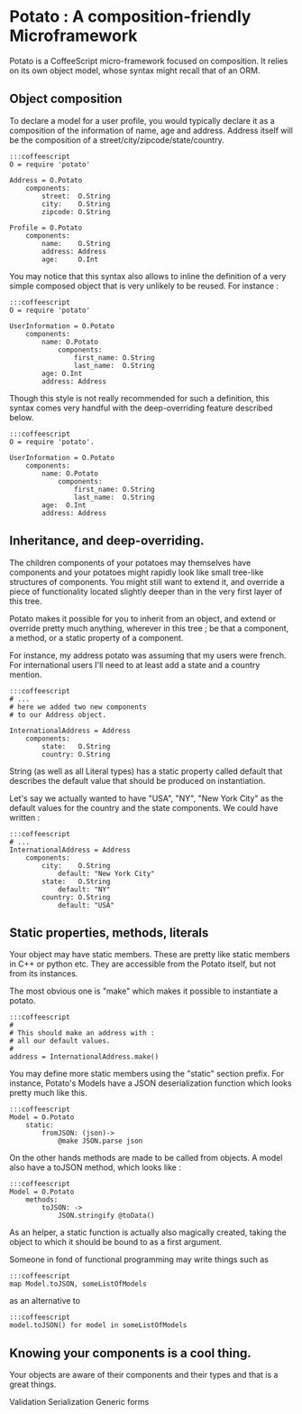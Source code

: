 Potato : A composition-friendly Microframework
=================================================

Potato is a CoffeeScript micro-framework focused
on composition. It relies on its own object model, whose syntax might recall that of an ORM.


Object composition
-------------------------------------------------

To declare a model for a user profile, you would typically declare it as a composition of the information of name, age and address. Address itself will be the composition of a street/city/zipcode/state/country.


    :::coffeescript   
    O = require 'potato'

    Address = O.Potato
        components:
            street:  O.String
            city:    O.String
            zipcode: O.String
    
    Profile = O.Potato
        components:
            name:    O.String
            address: Address
            age:     O.Int

You may notice that this syntax also allows to inline the definition of a very simple composed object that is very unlikely to be reused. For instance :

    :::coffeescript
    O = require 'potato'

    UserInformation = O.Potato
        components:
            name: O.Potato
                components:
                    first_name: O.String
                    last_name:  O.String
            age: O.Int
            address: Address

Though this style is not really recommended for such a definition, this syntax comes very handful with the
deep-overriding feature described below.

    :::coffeescript
    O = require 'potato'.

    UserInformation = O.Potato
        components:
            name: O.Potato
                components:
                    first_name: O.String
                    last_name:  O.String
            age:  O.Int
            address: Address



Inheritance, and deep-overriding.
--------------------------------------------------
 
 The children components of your potatoes may themselves have components and your potatoes might rapidly look like small tree-like structures of components. You might still want to extend it, and override a piece of functionality located slightly deeper than in the very first layer of this tree.

Potato makes it possible for you to inherit from an object, and extend or override pretty much anything, wherever in this tree ; be that a component, a method, or a static property of a component.

For instance, my address potato was assuming that my users were french. For international users I'll need
to at least add a state and a country mention.

    :::coffeescript       
    # ...
    # here we added two new components
    # to our Address object.

    InternationalAddress = Address
        components:
            state:   O.String
            country: O.String

String (as well as all Literal types) has a static property called default that describes the default value
that should be produced on instantiation.

Let's say we actually wanted to have "USA", "NY", "New York City" as the default values for the country and the state components. We could have written :

    :::coffeescript
    # ...
    InternationalAddress = Address
        components:
            city:    O.String
                default: "New York City"
            state:   O.String
                default: "NY"
            country: O.String
                default: "USA"



Static properties, methods, literals
--------------------------------------------------

Your object may have static members. These are pretty like static members in C++ or python etc. They are accessible from the Potato itself, but not from its instances.

The most obvious one is "make" which makes it possible to instantiate a potato.

    :::coffeescript
    #
    # This should make an address with : 
    # all our default values.
    #
    address = InternationalAddress.make()


You may define more static members using the 
"static" section prefix. For instance, Potato's Models have a JSON deserialization function which looks pretty much like this. 
    
    :::coffeescript
    Model = O.Potato
        static:
            fromJSON: (json)->
                @make JSON.parse json

On the other hands methods are made to be called from 
objects.
A model also have a toJSON method, which looks like :

    :::coffeescript
    Model = O.Potato
        methods:
            toJSON: ->
                JSON.stringify @toData()

As an helper, a static function is actually also magically created, taking the object to which it should be bound to as a first argument.

Someone in fond of functional programming may write things such as 
    
    :::coffeescript
    map Model.toJSON, someListOfModels

as an alternative to
    
    :::coffeescript
    model.toJSON() for model in someListOfModels




Knowing your components is a cool thing.
--------------------------------------------------

Your objects are aware of their components and their types and that is a great things.

Validation
Serialization
Generic forms